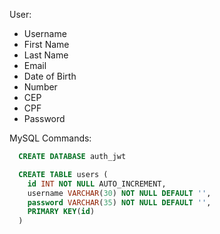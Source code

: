 User: 
- Username
- First Name
- Last Name
- Email
- Date of Birth
- Number
- CEP
- CPF
- Password

MySQL Commands:
```sql
  CREATE DATABASE auth_jwt

  CREATE TABLE users (
    id INT NOT NULL AUTO_INCREMENT,
    username VARCHAR(30) NOT NULL DEFAULT '',
    password VARCHAR(35) NOT NULL DEFAULT '',
    PRIMARY KEY(id)
  )
```